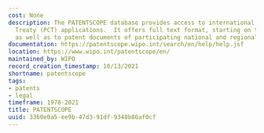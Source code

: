 ```yaml
---
cost: None
description: The PATENTSCOPE database provides access to international Patent Cooperation
  Treaty (PCT) applications.  It offers full text format, starting on the day of publication, 
  as well as to patent documents of participating national and regional patent offices.
documentation: https://patentscope.wipo.int/search/en/help/help.jsf
location: https://www.wipo.int/patentscope/en/
maintained_by: WIPO
record_creation_timestamp: 10/13/2021
shortname: patentscope
tags:
- patents
- legal
timeframe: 1978-2021
title: PATENTSCOPE
uuid: 3360e0a5-ee9b-47d3-91df-9348b86af0cf
---
```

